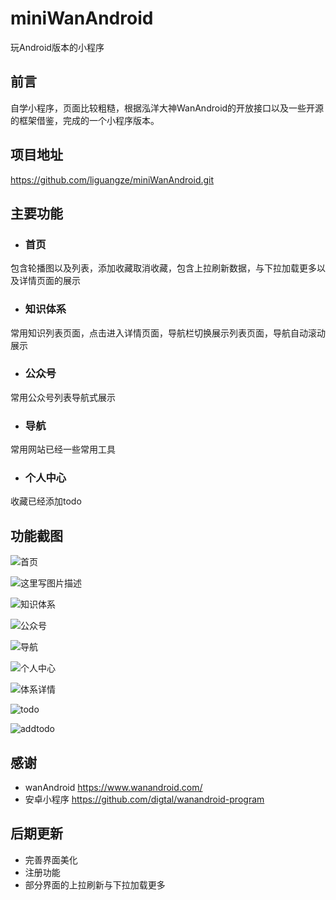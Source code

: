 # miniWanAndroid
玩Android版本的小程序

## 前言
自学小程序，页面比较粗糙，根据泓洋大神WanAndroid的开放接口以及一些开源的框架借鉴，完成的一个小程序版本。

## 项目地址
https://github.com/liguangze/miniWanAndroid.git

## 主要功能
- ### 首页
包含轮播图以及列表，添加收藏取消收藏，包含上拉刷新数据，与下拉加载更多以及详情页面的展示

- ### 知识体系
常用知识列表页面，点击进入详情页面，导航栏切换展示列表页面，导航自动滚动展示

- ### 公众号
常用公众号列表导航式展示

- ### 导航
常用网站已经一些常用工具

- ### 个人中心
收藏已经添加todo



## 功能截图




![首页](https://github.com/liguangze/image/blob/master/06031.jpg?raw=true)

![这里写图片描述](./images/aa.png)


![知识体系](https://github.com/liguangze/image/blob/master/06032.jpg?raw=true)


![公众号](https://github.com/liguangze/image/blob/master/06033.jpg?raw=true)


![导航](https://github.com/liguangze/image/blob/master/06034.jpg?raw=true)


![个人中心](https://github.com/liguangze/image/blob/master/06035.jpg?raw=true)


![体系详情](https://github.com/liguangze/image/blob/master/06036.jpg?raw=true)

![todo](https://github.com/liguangze/image/blob/master/06037.jpg?raw=true)

![addtodo](https://github.com/liguangze/image/blob/master/06038.jpg?raw=true)



## 感谢

- wanAndroid  https://www.wanandroid.com/
- 安卓小程序   https://github.com/digtal/wanandroid-program


## 后期更新

- 完善界面美化
- 注册功能
- 部分界面的上拉刷新与下拉加载更多






